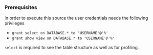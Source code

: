 ### Prerequisites

In order to execute this source the user credentials needs the following privileges
- `grant select on DATABASE.* to 'USERNAME'@'%'`
- `grant show view on DATABASE.* to 'USERNAME'@'%'`

`select` is required to see the table structure as well as for profiling.